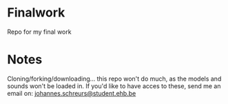 # Finalwork
Repo for my final work

# Notes
Cloning/forking/downloading... this repo won't do much, as the models and sounds won't be loaded in. If you'd like to have acces to these, send me an email on:
johannes.schreurs@student.ehb.be
